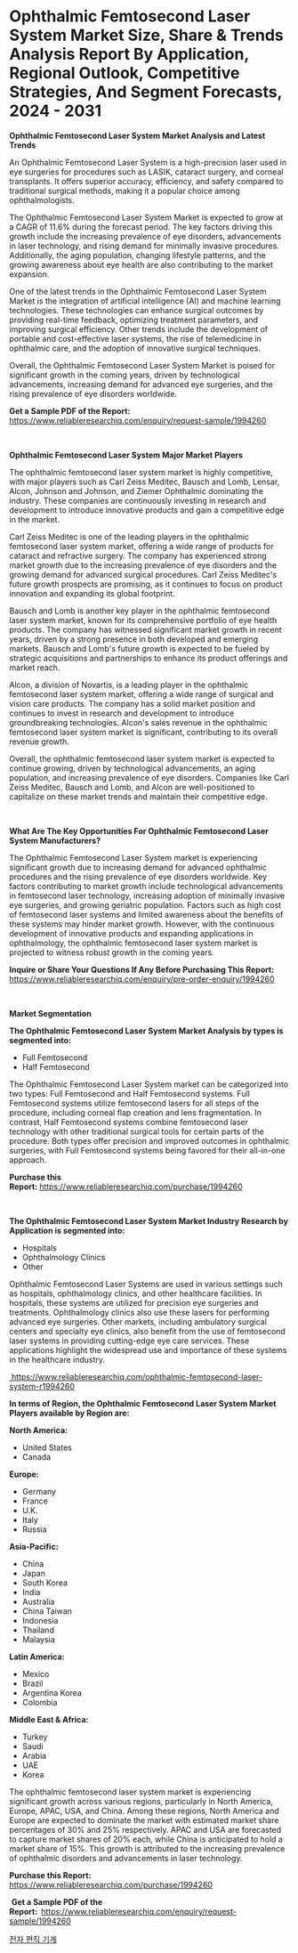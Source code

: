 <p><h1>Ophthalmic Femtosecond Laser System Market Size, Share & Trends Analysis Report By Application, Regional Outlook, Competitive Strategies, And Segment Forecasts, 2024 - 2031</h1></p><p><strong>Ophthalmic Femtosecond Laser System Market Analysis and Latest Trends</strong></p>
<p><p>An Ophthalmic Femtosecond Laser System is a high-precision laser used in eye surgeries for procedures such as LASIK, cataract surgery, and corneal transplants. It offers superior accuracy, efficiency, and safety compared to traditional surgical methods, making it a popular choice among ophthalmologists.</p><p>The Ophthalmic Femtosecond Laser System Market is expected to grow at a CAGR of 11.6% during the forecast period. The key factors driving this growth include the increasing prevalence of eye disorders, advancements in laser technology, and rising demand for minimally invasive procedures. Additionally, the aging population, changing lifestyle patterns, and the growing awareness about eye health are also contributing to the market expansion.</p><p>One of the latest trends in the Ophthalmic Femtosecond Laser System Market is the integration of artificial intelligence (AI) and machine learning technologies. These technologies can enhance surgical outcomes by providing real-time feedback, optimizing treatment parameters, and improving surgical efficiency. Other trends include the development of portable and cost-effective laser systems, the rise of telemedicine in ophthalmic care, and the adoption of innovative surgical techniques.</p><p>Overall, the Ophthalmic Femtosecond Laser System Market is poised for significant growth in the coming years, driven by technological advancements, increasing demand for advanced eye surgeries, and the rising prevalence of eye disorders worldwide.</p></p>
<p><strong>Get a Sample PDF of the Report:&nbsp;</strong> <a href="https://www.reliableresearchiq.com/enquiry/request-sample/1994260">https://www.reliableresearchiq.com/enquiry/request-sample/1994260</a></p>
<p>&nbsp;</p>
<p><strong>Ophthalmic Femtosecond Laser System Major Market Players</strong></p>
<p><p>The ophthalmic femtosecond laser system market is highly competitive, with major players such as Carl Zeiss Meditec, Bausch and Lomb, Lensar, Alcon, Johnson and Johnson, and Ziemer Ophthalmic dominating the industry. These companies are continuously investing in research and development to introduce innovative products and gain a competitive edge in the market.</p><p>Carl Zeiss Meditec is one of the leading players in the ophthalmic femtosecond laser system market, offering a wide range of products for cataract and refractive surgery. The company has experienced strong market growth due to the increasing prevalence of eye disorders and the growing demand for advanced surgical procedures. Carl Zeiss Meditec's future growth prospects are promising, as it continues to focus on product innovation and expanding its global footprint.</p><p>Bausch and Lomb is another key player in the ophthalmic femtosecond laser system market, known for its comprehensive portfolio of eye health products. The company has witnessed significant market growth in recent years, driven by a strong presence in both developed and emerging markets. Bausch and Lomb's future growth is expected to be fueled by strategic acquisitions and partnerships to enhance its product offerings and market reach.</p><p>Alcon, a division of Novartis, is a leading player in the ophthalmic femtosecond laser system market, offering a wide range of surgical and vision care products. The company has a solid market position and continues to invest in research and development to introduce groundbreaking technologies. Alcon's sales revenue in the ophthalmic femtosecond laser system market is significant, contributing to its overall revenue growth.</p><p>Overall, the ophthalmic femtosecond laser system market is expected to continue growing, driven by technological advancements, an aging population, and increasing prevalence of eye disorders. Companies like Carl Zeiss Meditec, Bausch and Lomb, and Alcon are well-positioned to capitalize on these market trends and maintain their competitive edge.</p></p>
<p>&nbsp;</p>
<p><strong>What Are The Key Opportunities For Ophthalmic Femtosecond Laser System Manufacturers?</strong></p>
<p><p>The Ophthalmic Femtosecond Laser System market is experiencing significant growth due to increasing demand for advanced ophthalmic procedures and the rising prevalence of eye disorders worldwide. Key factors contributing to market growth include technological advancements in femtosecond laser technology, increasing adoption of minimally invasive eye surgeries, and growing geriatric population. Factors such as high cost of femtosecond laser systems and limited awareness about the benefits of these systems may hinder market growth. However, with the continuous development of innovative products and expanding applications in ophthalmology, the ophthalmic femtosecond laser system market is projected to witness robust growth in the coming years.</p></p>
<p><strong>Inquire or Share Your Questions If Any Before Purchasing This Report:</strong> <a href="https://www.reliableresearchiq.com/enquiry/pre-order-enquiry/1994260">https://www.reliableresearchiq.com/enquiry/pre-order-enquiry/1994260</a></p>
<p>&nbsp;</p>
<p><strong>Market Segmentation</strong></p>
<p><strong>The Ophthalmic Femtosecond Laser System Market Analysis by types is segmented into:</strong></p>
<p><ul><li>Full Femtosecond</li><li>Half Femtosecond</li></ul></p>
<p><p>The Ophthalmic Femtosecond Laser System market can be categorized into two types: Full Femtosecond and Half Femtosecond systems. Full Femtosecond systems utilize femtosecond lasers for all steps of the procedure, including corneal flap creation and lens fragmentation. In contrast, Half Femtosecond systems combine femtosecond laser technology with other traditional surgical tools for certain parts of the procedure. Both types offer precision and improved outcomes in ophthalmic surgeries, with Full Femtosecond systems being favored for their all-in-one approach.</p></p>
<p><strong>Purchase this Report:&nbsp;</strong><a href="https://www.reliableresearchiq.com/purchase/1994260">https://www.reliableresearchiq.com/purchase/1994260</a></p>
<p>&nbsp;</p>
<p><strong>The Ophthalmic Femtosecond Laser System Market Industry Research by Application is segmented into:</strong></p>
<p><ul><li>Hospitals</li><li>Ophthalmology Clinics</li><li>Other</li></ul></p>
<p><p>Ophthalmic Femtosecond Laser Systems are used in various settings such as hospitals, ophthalmology clinics, and other healthcare facilities. In hospitals, these systems are utilized for precision eye surgeries and treatments. Ophthalmology clinics also use these lasers for performing advanced eye surgeries. Other markets, including ambulatory surgical centers and specialty eye clinics, also benefit from the use of femtosecond laser systems in providing cutting-edge eye care services. These applications highlight the widespread use and importance of these systems in the healthcare industry.</p></p>
<p><a href="https://www.reliableresearchiq.com/ophthalmic-femtosecond-laser-system-r1994260">&nbsp;https://www.reliableresearchiq.com/ophthalmic-femtosecond-laser-system-r1994260</a></p>
<p><strong>In terms of Region, the Ophthalmic Femtosecond Laser System Market Players available by Region are:</strong></p>
<p>
    <p> <strong> North America: </strong>
        <ul>
            <li>United States</li>
            <li>Canada</li>
        </ul>
        </p> 
    <p> <strong> Europe: </strong>
        <ul>
            <li>Germany</li>
            <li>France</li>
            <li>U.K.</li>
            <li>Italy</li>
            <li>Russia</li>
        </ul>
        </p> 
    <p> <strong> Asia-Pacific: </strong>
        <ul>
            <li>China</li>
            <li>Japan</li>
            <li>South Korea</li>
            <li>India</li>
            <li>Australia</li>
            <li>China Taiwan</li>
            <li>Indonesia</li>
            <li>Thailand</li>
            <li>Malaysia</li>
        </ul>
        </p> 
    <p> <strong> Latin America: </strong>
        <ul>
            <li>Mexico</li>
            <li>Brazil</li>
            <li>Argentina Korea</li>
            <li>Colombia</li>
        </ul>
        </p> 
    <p> <strong> Middle East & Africa: </strong>
        <ul>
            <li>Turkey</li>
            <li>Saudi</li>
            <li>Arabia</li>
            <li>UAE</li>
            <li>Korea</li>
        </ul>
    </p>
    </p>
<p><p>The ophthalmic femtosecond laser system market is experiencing significant growth across various regions, particularly in North America, Europe, APAC, USA, and China. Among these regions, North America and Europe are expected to dominate the market with estimated market share percentages of 30% and 25% respectively. APAC and USA are forecasted to capture market shares of 20% each, while China is anticipated to hold a market share of 15%. This growth is attributed to the increasing prevalence of ophthalmic disorders and advancements in laser technology.</p></p>
<p><strong>Purchase this Report: </strong><a href="https://www.reliableresearchiq.com/purchase/1994260">https://www.reliableresearchiq.com/purchase/1994260</a></p>
<p>&nbsp;<strong>Get a Sample PDF of the Report:&nbsp;&nbsp;</strong><a href="https://www.reliableresearchiq.com/enquiry/request-sample/1994260">https://www.reliableresearchiq.com/enquiry/request-sample/1994260</a></p>
<p><strong></strong></p>
<p><p><a href="https://github.com/hxzi07639916/Market-Research-Report-List-3/blob/main/847002377616.md">전자 편직 기계</a></p></p>